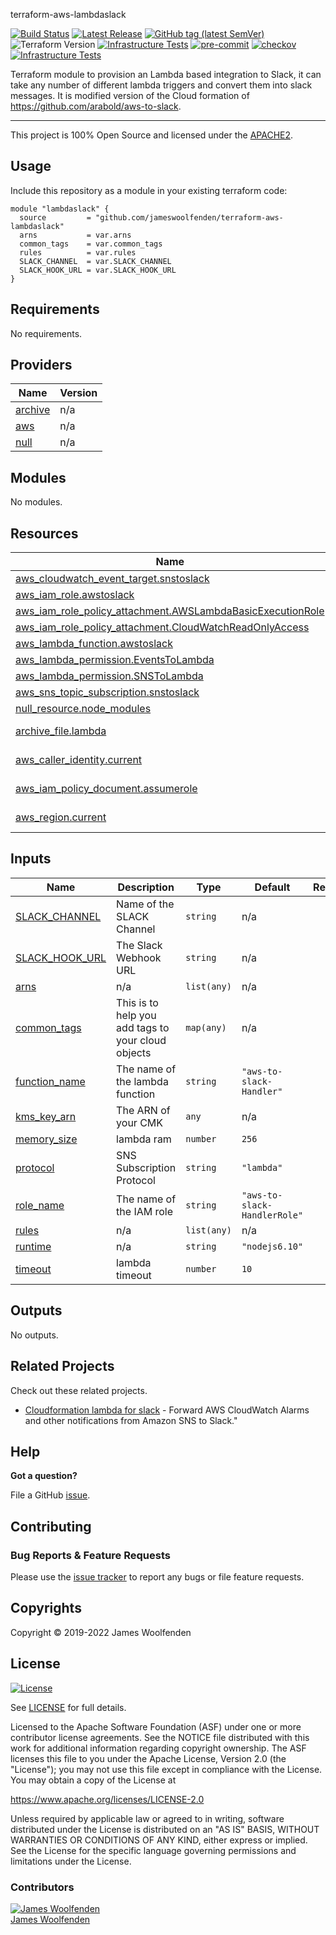 terraform-aws-lambdaslack

[![Build Status](https://github.com/jameswoolfenden/terraform-aws-lambdaslack/workflows/Verify%20and%20Bump/badge.svg?branch=master)](https://github.com/jameswoolfenden/terraform-aws-lambdaslack)
[![Latest Release](https://img.shields.io/github/release/jameswoolfenden/terraform-aws-lambdaslack.svg)](https://github.com/jameswoolfenden/terraform-aws-lambdaslack/releases/latest)
[![GitHub tag (latest SemVer)](https://img.shields.io/github/tag/JamesWoolfenden/terraform-aws-lambdaslack.svg?label=latest)](https://github.com/JamesWoolfenden/terraform-aws-lambdaslack/releases/latest)
![Terraform Version](https://img.shields.io/badge/tf-%3E%3D0.14.0-blue.svg)
[![Infrastructure Tests](https://www.bridgecrew.cloud/badges/github/JamesWoolfenden/terraform-aws-lambdaslack/cis_aws)](https://www.bridgecrew.cloud/link/badge?vcs=github&fullRepo=JamesWoolfenden%2Fterraform-aws-lambdaslack&benchmark=CIS+AWS+V1.2)
[![pre-commit](https://img.shields.io/badge/pre--commit-enabled-brightgreen?logo=pre-commit&logoColor=white)](https://github.com/pre-commit/pre-commit)
[![checkov](https://img.shields.io/badge/checkov-verified-brightgreen)](https://www.checkov.io/)
[![Infrastructure Tests](https://www.bridgecrew.cloud/badges/github/jameswoolfenden/terraform-aws-lambdaslack/general)](https://www.bridgecrew.cloud/link/badge?vcs=github&fullRepo=JamesWoolfenden%2Fterraform-aws-lambdaslack&benchmark=INFRASTRUCTURE+SECURITY)

Terraform module to provision an Lambda based integration to Slack, it can take any number of different lambda triggers and convert them into slack messages. It is modified version of the Cloud formation of https://github.com/arabold/aws-to-slack.

---

This project is 100% Open Source and licensed under the [APACHE2](LICENSE).

## Usage

Include this repository as a module in your existing terraform code:

```hcl
module "lambdaslack" {
  source         = "github.com/jameswoolfenden/terraform-aws-lambdaslack"
  arns           = var.arns
  common_tags    = var.common_tags
  rules          = var.rules
  SLACK_CHANNEL  = var.SLACK_CHANNEL
  SLACK_HOOK_URL = var.SLACK_HOOK_URL
}
```

<!-- BEGINNING OF PRE-COMMIT-TERRAFORM DOCS HOOK -->

## Requirements

No requirements.

## Providers

| Name                                                         | Version |
| ------------------------------------------------------------ | ------- |
| <a name="provider_archive"></a> [archive](#provider_archive) | n/a     |
| <a name="provider_aws"></a> [aws](#provider_aws)             | n/a     |
| <a name="provider_null"></a> [null](#provider_null)          | n/a     |

## Modules

No modules.

## Resources

| Name                                                                                                                                                                 | Type        |
| -------------------------------------------------------------------------------------------------------------------------------------------------------------------- | ----------- |
| [aws_cloudwatch_event_target.snstoslack](https://registry.terraform.io/providers/hashicorp/aws/latest/docs/resources/cloudwatch_event_target)                        | resource    |
| [aws_iam_role.awstoslack](https://registry.terraform.io/providers/hashicorp/aws/latest/docs/resources/iam_role)                                                      | resource    |
| [aws_iam_role_policy_attachment.AWSLambdaBasicExecutionRole](https://registry.terraform.io/providers/hashicorp/aws/latest/docs/resources/iam_role_policy_attachment) | resource    |
| [aws_iam_role_policy_attachment.CloudWatchReadOnlyAccess](https://registry.terraform.io/providers/hashicorp/aws/latest/docs/resources/iam_role_policy_attachment)    | resource    |
| [aws_lambda_function.awstoslack](https://registry.terraform.io/providers/hashicorp/aws/latest/docs/resources/lambda_function)                                        | resource    |
| [aws_lambda_permission.EventsToLambda](https://registry.terraform.io/providers/hashicorp/aws/latest/docs/resources/lambda_permission)                                | resource    |
| [aws_lambda_permission.SNSToLambda](https://registry.terraform.io/providers/hashicorp/aws/latest/docs/resources/lambda_permission)                                   | resource    |
| [aws_sns_topic_subscription.snstoslack](https://registry.terraform.io/providers/hashicorp/aws/latest/docs/resources/sns_topic_subscription)                          | resource    |
| [null_resource.node_modules](https://registry.terraform.io/providers/hashicorp/null/latest/docs/resources/resource)                                                  | resource    |
| [archive_file.lambda](https://registry.terraform.io/providers/hashicorp/archive/latest/docs/data-sources/file)                                                       | data source |
| [aws_caller_identity.current](https://registry.terraform.io/providers/hashicorp/aws/latest/docs/data-sources/caller_identity)                                        | data source |
| [aws_iam_policy_document.assumerole](https://registry.terraform.io/providers/hashicorp/aws/latest/docs/data-sources/iam_policy_document)                             | data source |
| [aws_region.current](https://registry.terraform.io/providers/hashicorp/aws/latest/docs/data-sources/region)                                                          | data source |

## Inputs

| Name                                                                        | Description                                        | Type        | Default                      | Required |
| --------------------------------------------------------------------------- | -------------------------------------------------- | ----------- | ---------------------------- | :------: |
| <a name="input_SLACK_CHANNEL"></a> [SLACK_CHANNEL](#input_SLACK_CHANNEL)    | Name of the SLACK Channel                          | `string`    | n/a                          |   yes    |
| <a name="input_SLACK_HOOK_URL"></a> [SLACK_HOOK_URL](#input_SLACK_HOOK_URL) | The Slack Webhook URL                              | `string`    | n/a                          |   yes    |
| <a name="input_arns"></a> [arns](#input_arns)                               | n/a                                                | `list(any)` | n/a                          |   yes    |
| <a name="input_common_tags"></a> [common_tags](#input_common_tags)          | This is to help you add tags to your cloud objects | `map(any)`  | n/a                          |   yes    |
| <a name="input_function_name"></a> [function_name](#input_function_name)    | The name of the lambda function                    | `string`    | `"aws-to-slack-Handler"`     |    no    |
| <a name="input_kms_key_arn"></a> [kms_key_arn](#input_kms_key_arn)          | The ARN of your CMK                                | `any`       | n/a                          |   yes    |
| <a name="input_memory_size"></a> [memory_size](#input_memory_size)          | lambda ram                                         | `number`    | `256`                        |    no    |
| <a name="input_protocol"></a> [protocol](#input_protocol)                   | SNS Subscription Protocol                          | `string`    | `"lambda"`                   |    no    |
| <a name="input_role_name"></a> [role_name](#input_role_name)                | The name of the IAM role                           | `string`    | `"aws-to-slack-HandlerRole"` |    no    |
| <a name="input_rules"></a> [rules](#input_rules)                            | n/a                                                | `list(any)` | n/a                          |   yes    |
| <a name="input_runtime"></a> [runtime](#input_runtime)                      | n/a                                                | `string`    | `"nodejs6.10"`               |    no    |
| <a name="input_timeout"></a> [timeout](#input_timeout)                      | lambda timeout                                     | `number`    | `10`                         |    no    |

## Outputs

No outputs.

<!-- END OF PRE-COMMIT-TERRAFORM DOCS HOOK -->

## Related Projects

Check out these related projects.

- [Cloudformation lambda for slack](https://github.com/arabold/aws-to-slack) - Forward AWS CloudWatch Alarms and other notifications from Amazon SNS to Slack."

## Help

**Got a question?**

File a GitHub [issue](https://github.com/jameswoolfenden/terraform-aws-lambdaslack/issues).

## Contributing

### Bug Reports & Feature Requests

Please use the [issue tracker](https://github.com/jameswoolfenden/terraform-aws-lambdaslack/issues) to report any bugs or file feature requests.

## Copyrights

Copyright © 2019-2022 James Woolfenden

## License

[![License](https://img.shields.io/badge/License-Apache%202.0-blue.svg)](https://opensource.org/licenses/Apache-2.0)

See [LICENSE](LICENSE) for full details.

Licensed to the Apache Software Foundation (ASF) under one
or more contributor license agreements. See the NOTICE file
distributed with this work for additional information
regarding copyright ownership. The ASF licenses this file
to you under the Apache License, Version 2.0 (the
"License"); you may not use this file except in compliance
with the License. You may obtain a copy of the License at

<https://www.apache.org/licenses/LICENSE-2.0>

Unless required by applicable law or agreed to in writing,
software distributed under the License is distributed on an
"AS IS" BASIS, WITHOUT WARRANTIES OR CONDITIONS OF ANY
KIND, either express or implied. See the License for the
specific language governing permissions and limitations
under the License.

### Contributors

[![James Woolfenden][jameswoolfenden_avatar]][jameswoolfenden_homepage]<br/>[James Woolfenden][jameswoolfenden_homepage]

[jameswoolfenden_homepage]: https://github.com/jameswoolfenden
[jameswoolfenden_avatar]: https://github.com/jameswoolfenden.png?size=150
[github]: https://github.com/jameswoolfenden
[linkedin]: https://www.linkedin.com/in/jameswoolfenden/
[twitter]: https://twitter.com/JimWoolfenden
[share_twitter]: https://twitter.com/intent/tweet/?text=terraform-aws-lambdaslack&url=https://github.com/jameswoolfenden/terraform-aws-lambdaslack
[share_linkedin]: https://www.linkedin.com/shareArticle?mini=true&title=terraform-aws-lambdaslack&url=https://github.com/jameswoolfenden/terraform-aws-lambdaslack
[share_reddit]: https://reddit.com/submit/?url=https://github.com/jameswoolfenden/terraform-aws-lambdaslack
[share_facebook]: https://facebook.com/sharer/sharer.php?u=https://github.com/jameswoolfenden/terraform-aws-lambdaslack
[share_email]: mailto:?subject=terraform-aws-lambdaslack&body=https://github.com/jameswoolfenden/terraform-aws-lambdaslack
